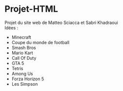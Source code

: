 # Projet-HTML
Projet du site web de Matteo Sciacca et Sabri Khadraoui<br/>
Idées : 
- Minecraft
- Coupe du monde de football
- Smash Bros
- Mario Kart
- Call Of Duty
- GTA 5
- Tetris
- Among Us
- Forza Horizon 5
- Les Simpson

